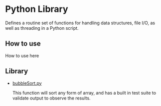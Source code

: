 # Python Library
Defines a routine set of functions for handling data structures, file I/O, as well as threading in a Python script.

## How to use
How to use here

## Library
- [bubbleSort.py](lib/bubbleSort.py)

   This function will sort any form of array, and has a built in test suite to validate output to observe the results.
